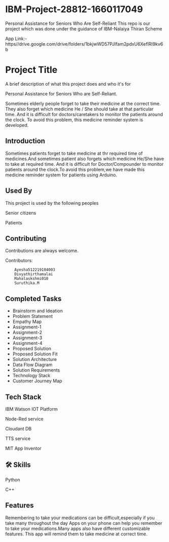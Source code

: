 # IBM-Project-28812-1660117049
Personal Assistance for Seniors Who Are Self-Reliant This repo is our project which was done under the guidance of IBM-Nalaiya Thiran Scheme

App Link:-  
        https//drive.google.com/drive/folders/1bkjwWD57PJIfam2pdxU6XefIRI9kv6b


# Project Title

A brief description of what this project does and who it's for

Personal Assistance for Seniors Who are Self-Reliant.

Sometimes elderly people forget to take their medicine at the correct time. They also forget which medicine He / She should take at that particular time. And it is difficult for doctors/caretakers to monitor the patients around the clock. To avoid this problem, this medicine reminder system is developed.

## Introduction

Sometimes patients forget to take medicine at thr required time of medicines.And sometimes patient also forgets which medicine He/She have to take at required time. 
And it is difficult for Doctor/Compounder to monitor patients around the clock.To avoid this problem,we have made this medicine reminder system for patients using Arduino.


## Used By


This project is used by the following peoples

Senior citizens

Patients

## Contributing

Contributions are always welcome.

Contributors:

        Ayesha512219104003
        Divyathirthamalai
        Mahalaskshmi010
        Suruthika.M
        
## Completed Tasks

* Brainstorm and Ideation
* Problem Statement
* Empathy Map
* Assignment-1
* Assignment-2
* Assignment-3
* Assignment-4
* Proposed Solution
* Proposed Solution Fit
* Solution Architecture
* Data Flow Diagram
* Solution Requirements
* Technology Stack
* Customer Journey Map


## Tech Stack

IBM Watson IOT Platform

Node-Red service

Cloudant DB

TTS service

MIT App Inventor
## 🛠 Skills

Python

C++


## Features

Remembering to take your medications can be difficult,especially if you take many throughout the day
Apps on your phone can help you remember to take your medications.Many apps  also have different customizable features.
This app will remind them to take medicine at correct time.

## 
